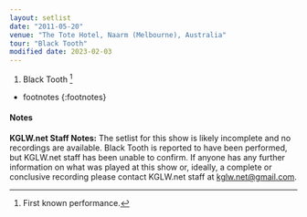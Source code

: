 ```yaml
---
layout: setlist
date: "2011-05-20"
venue: "The Tote Hotel, Naarm (Melbourne), Australia"
tour: "Black Tooth"
modified date: 2023-02-03
---
```



 1. Black Tooth
    [^1]
    
<!--snippet-->
* footnotes
{:footnotes}
[^1]: First known performance.

#### Notes

**KGLW.net Staff Notes:** The setlist for this show is likely incomplete and no recordings are available. Black Tooth is reported to have been performed, but KGLW.net staff has been unable to confirm. If anyone has any further information on what was played at this show or, ideally, a complete or conclusive recording please contact KGLW.net staff at kglw.net@gmail.com.
